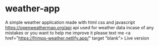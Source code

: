 # weather-app
 A simple weather application made with html css and javascript
 <a href="https://openweathermap.org/api" target="blank">https://openweathermap.org/api</a> api used for weather data
 incase of any mistakes or you want to help me improve it please text me
 <a href="https://frimps-weather.netlify.app/" target "blank"> Live version </a>
